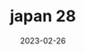 ---
weight: 28
images: 
- /images/Japan/DSCF0120.jpg
title: japan 28
date: 2023-02-26
tags:
- japan
---